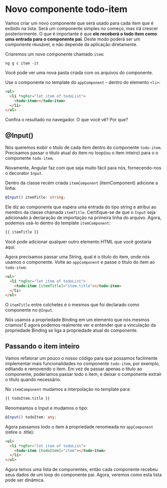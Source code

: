 # Novo componente todo-item

Vamos criar um novo componente que será usado para cada item que é exibido na lista. Será um componente simples no começo, mas irá crescer
posteriormente. O que é importante é que **ele receberá o todo item como uma entrada para o componente pai**. Deste modo poderá ser um componente reusável, e não depende da aplicação diretamente.

Criaremos um novo componente chamado `item`: 

```
ng g c item -it
```

Você pode ver uma nova pasta criada com os arquivos  do componente.

Use o componente  no template do `appComponent` - dentro do elemento `<li>`:

```html
<ul>
  <li *ngFor="let item of todoList">
    <todo-item></todo-item>
  </li>
</ul>
```

Confira o resultado no navegador. O que você vê? Por que?

## @Input()
Nós queremos exibir o título de cada item dentro do componente `todo-item`. Precisamos passar o titulo atual do item no loop(ou o item inteiro) para o o componente `todo-item`. 

Novamente, Angular faz com que seja muito fácil para nós, fornecendo-nos o decorator `Input`.

Dentro da classe recém criada `itemComponent` (itemComponent) adicione a linha:
```ts
@Input() itemTitle: string;
```
Ele diz ao componente que espera uma entrada do tipo string e atribui ao membro da classe chamada `itemTitle`. Certifique-se  de que o `Input` seja adicionado à declaração de importação na primeira linha do arquivo. Agora, podemos usá-lo  dentro do template `itemComponent`:
```html
{{ itemTitle }}
```

Você pode adicionar qualquer outro elemento HTML que você gostaria aqui.

Agora precisamos passar uma String, qual é o título do item, onde nós usamos o componente. Volte ao `appComponent` e passe o titulo do item ao `todo-item`:
```html
<ul>
  <li *ngFor="let item of todoList">
    <todo-item [itemTitle]="item.title"></todo-item>
  </li>
</ul>
```

O `itemTitle` entre colchetes é o mesmos que foi declarado como componente no `@Input`.

Nós usamos a propriedade Binding em um elemento que nós mesmos criamos! E agora podemos realmente ver e entender que a vinculação da propriedade Binding se liga a propriedade atual do componente.

## Passando o item inteiro
Vamos refatorar um pouco o nosso código para que possamos facilmente implementar mais funcionalidades no componente `todo-item`, por exemplo, editando e removendo o item. Em vez de passar apenas o título ao componente, poderíamos passar todo o item, e deixar o componente extrair o título quando necessário.

No `itemComponent` mudamos a interpolação no template para:
```html
{{ todoItem.title }}
```
Renomeamos o Input e mudamos o tipo:
```ts
@Input() todoItem: any;
```

Agora passamos todo o item à propriedade renomeada no `appComponent` (retire o .title):
```html
<ul>
  <li *ngFor="let item of todoList">
    <todo-item [todoItem]="item"></todo-item>
  </li>
</ul>
```

Agora temos uma lista de componentes, então cada componente recebeu seus dados de um loop do componente pai. Agora, veremos  como esta lista pode ser dinâmica.
